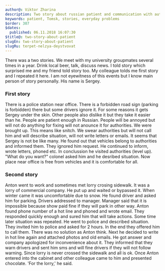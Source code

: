 ```yaml
---
author@: Viktor Zharina
description: Two story about russian patient and communication with authorities people and companies
keywords: patient, Tomsk, stories, everyday problems
$order: 307
$dates:
  published: 06.11.2018 16:07:30
$title@: two-story-about-patient
slugEn: two-story-about-patient
slugRu: terpet-nelzya-deystvovat
---
```

There was a two stories. We meet with my university groupmates several times in a year. Drink local beer, talk, discuss news. I told story which
surprised me and my friend told story too. 
My colleague tolds me first story and I repeated it here. I am not eyewitness of this events but I know main person of
story personally. His name is Sergey.

### First story
There is a police station near office. There is a forbidden road sign (parking is forbidden) there but some drivers ignore it. For some reasons
it gets Sergey under the skin. Other people also dislike it but they take it easier than he. People are patient enough in Russian.
People will be annoyed but will not do anything for fixing will not anounce it for authorities. We were brought up. This means
like snitch. We swear authorities but will not call him and will describe situation, will not write letters or emails.
It seems that Sergey is not be like many. He found out that vehicles belong to authorities and informed them. They 
ignored him request. He continued to inform, wrote letters, phoned etc. In conclussion he visited authorities (level up).
"What do you want?" colonel asked him and he desribed situation. Now place near office is free from vehicles and it is comfortable for all.

### Second story
Anton went to work and sometimes met lorry crosing sidewalk. It was a lorry of commercial company. He put up and waited or bypassed it. When winter came it was 
uncomfortable due to snow. He found driver and asked him for parking. Drivers addressed to manager. Manager said that 
it is impossible because show paid fine if they will park in other way. Anton found phone number of a hot line and
phoned and wrote email. They responded quickly enough and sured him that will take actions. Some time later situation 
was repeated. He went to police and described situation. They invited him to police and asked for 2 hours. In the end they 
offered him to call them. There was no solution as Anton think. Next he decided to write in hot line again and
attached photos and old emails. He got answer and company apologized for inconvenience about it. They informed
that they warn drivers and sent him sms and will fine drivers if they will not follow warning. Since lorry is never
crossed the sidewalk and all is ok. Once Anton entered into the cabinet and other colleague came to him and presented chocolate.
'For the lorry,' he said.

